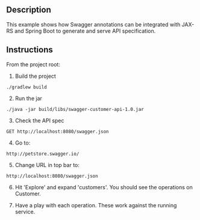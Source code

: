 Description
-----------

This example shows how Swagger annotations can be integrated with JAX-RS and Spring Boot to generate and serve API specification.

Instructions
------------

From the project root:

1) Build the project
```
./gradlew build
```    
2) Run the jar
```
./java -jar build/libs/swagger-customer-api-1.0.jar
```    
3) Check the API spec
```
GET http://localhost:8080/swagger.json
```  
4) Go to:
```
http://petstore.swagger.io/
```
5) Change URL in top bar to:
```
http://localhost:8080/swagger.json
```
6) Hit 'Explore' and expand 'customers'. You should see the operations on Customer.

7) Have a play with each operation. These work against the running service.

